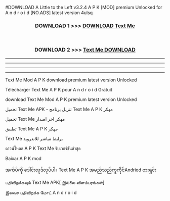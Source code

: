 #DOWNLOAD A Little to the Left v3.2.4 A P K [MOD] premium Unlocked for A n d r o i d [NO.ADS] latest version 4ulsq 



<div align="center">

<h3>DOWNLOAD 1 >>> <a href="https://downloadmod1.web.app/?judul=Text Me ">DOWNLOAD Text Me </a></h3><br>

<h3>DOWNLOAD 2 >>> <a href="https://downloadmod1.web.app/?judul=Text Me ">Text Me  DOWNLOAD </a></h3>

</div>


----------------------------------------------------------

----------------------------------------------------------

----------------------------------------------------------

----------------------------------------------------------


Text Me  Mod A P K download premium latest version Unlocked

Télécharger Text Me  A P K pour A n d r o i d Gratuit

download Text Me  Mod A P K premium latest version Unlocked

تحميل Text Me  APK - تنزيل برنامج Text Me  A P K مهكر

تحميل Text Me  مهكر اخر اصدار

تطبيق Text Me  A P K مهكر

Text Me  برابط مباشر للاندرويد

ดาวน์โหลด A P K Text Me  รับเวอร์ชันล่าสุด

Baixar A P K mod

အက်ပ်ကို ဒေါင်းလုဒ်လုပ်ပါ။ Text Me  A P K အမည်သည်ကူကိုင်Andriod ဗားရှင်း

பதிவிறக்கவும் Text Me  APK[ இல்லை விளம்பரங்கள்] 
 
இலவச பதிவிறக்க மோட் A n d r o i d



